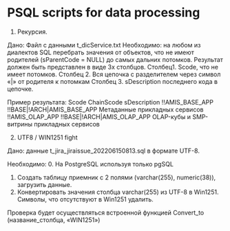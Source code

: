 # PSQL scripts for data processing

1. Рекурсия.

Дано: Файл с данными t_dicService.txt
Необходимо: на любом из диалектов SQL перебрать значения от объектов, что не имеют родителей (sParentCode  = NULL) до самых дальних потомков.
Результат должен быть представлен в виде 3х столбцов.
Столбец1. Scode, что не имеет потомков.
Столбец 2. Вся цепочка  с разделителем  через символ  «|» от родителя к потомкам
Столбец 3. sDescription последнего кода в цепочке.

Пример результата:
Scode	ChainScode	sDescription
!!AMIS_BASE_APP	!!BASE|!ARCH|AMIS_BASE_APP	Метаданные прикладных сервисов
!!AMIS_OLAP_APP	!!BASE|!ARCH|AMIS_OLAP_APP	OLAP-кубы и SMP-витрины прикладных сервисов


2. UTF8 / WIN1251 fight

Дано:
данные t_jira_jiraissue_202206150813.sql в формате UTF-8.

Необходимо:
0. На  PostgreSQL используя только pgSQL
1. Создать таблицу приемник  с 2 полями (varchar(255), numeric(38)), загрузить данные.
2. Конвертировать значения столбца varchar(255) из UTF-8 в Win1251. Символы, что отсутствуют в Win1251 удалить.

Проверка будет осуществляться встроенной функцией Convert_to (название_столбца, «WIN1251»)